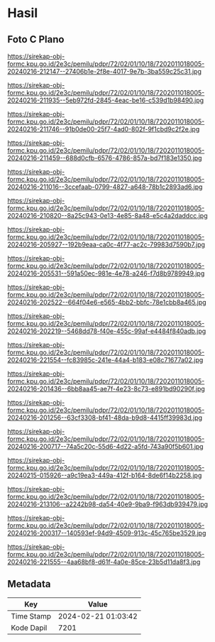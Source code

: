 # Hasil

## Foto C Plano

https://sirekap-obj-formc.kpu.go.id/2e3c/pemilu/pdpr/72/02/01/10/18/7202011018005-20240216-212147--27406b1e-2f8e-4017-9e7b-3ba559c25c31.jpg

https://sirekap-obj-formc.kpu.go.id/2e3c/pemilu/pdpr/72/02/01/10/18/7202011018005-20240216-211935--5eb972fd-2845-4eac-be16-c539d1b98490.jpg

https://sirekap-obj-formc.kpu.go.id/2e3c/pemilu/pdpr/72/02/01/10/18/7202011018005-20240216-211746--91b0de00-25f7-4ad0-802f-9f1cbd9c2f2e.jpg

https://sirekap-obj-formc.kpu.go.id/2e3c/pemilu/pdpr/72/02/01/10/18/7202011018005-20240216-211459--688d0cfb-6576-4786-857a-bd7f183e1350.jpg

https://sirekap-obj-formc.kpu.go.id/2e3c/pemilu/pdpr/72/02/01/10/18/7202011018005-20240216-211016--3ccefaab-0799-4827-a648-78b1c2893ad6.jpg

https://sirekap-obj-formc.kpu.go.id/2e3c/pemilu/pdpr/72/02/01/10/18/7202011018005-20240216-210820--8a25c943-0e13-4e85-8a48-e5c4a2daddcc.jpg

https://sirekap-obj-formc.kpu.go.id/2e3c/pemilu/pdpr/72/02/01/10/18/7202011018005-20240216-205927--192b9eaa-ca0c-4f77-ac2c-79983d7590b7.jpg

https://sirekap-obj-formc.kpu.go.id/2e3c/pemilu/pdpr/72/02/01/10/18/7202011018005-20240216-205531--591a50ec-981e-4e78-a246-f7d8b9789949.jpg

https://sirekap-obj-formc.kpu.go.id/2e3c/pemilu/pdpr/72/02/01/10/18/7202011018005-20240216-202522--664f04e6-e565-4bb2-bbfc-78e1cbb8a465.jpg

https://sirekap-obj-formc.kpu.go.id/2e3c/pemilu/pdpr/72/02/01/10/18/7202011018005-20240216-202219--5468dd78-f40e-455c-99af-e4484f840adb.jpg

https://sirekap-obj-formc.kpu.go.id/2e3c/pemilu/pdpr/72/02/01/10/18/7202011018005-20240216-221554--fc83985c-241e-44a4-b183-e08c71677a02.jpg

https://sirekap-obj-formc.kpu.go.id/2e3c/pemilu/pdpr/72/02/01/10/18/7202011018005-20240216-201436--6bb8aa45-ae7f-4e23-8c73-e891bd90290f.jpg

https://sirekap-obj-formc.kpu.go.id/2e3c/pemilu/pdpr/72/02/01/10/18/7202011018005-20240216-201256--63cf3308-bf41-48da-b9d8-4415ff39983d.jpg

https://sirekap-obj-formc.kpu.go.id/2e3c/pemilu/pdpr/72/02/01/10/18/7202011018005-20240216-200717--74a5c20c-55d6-4d22-a5fd-743a90f5b601.jpg

https://sirekap-obj-formc.kpu.go.id/2e3c/pemilu/pdpr/72/02/01/10/18/7202011018005-20240215-015926--a9c19ea3-449a-412f-b164-8de6f14b2258.jpg

https://sirekap-obj-formc.kpu.go.id/2e3c/pemilu/pdpr/72/02/01/10/18/7202011018005-20240216-213106--a2242b98-da54-40e9-9ba9-f963db939479.jpg

https://sirekap-obj-formc.kpu.go.id/2e3c/pemilu/pdpr/72/02/01/10/18/7202011018005-20240216-200317--140593ef-94d9-4509-913c-45c765be3529.jpg

https://sirekap-obj-formc.kpu.go.id/2e3c/pemilu/pdpr/72/02/01/10/18/7202011018005-20240216-221555--4aa68bf8-d61f-4a0e-85ce-23b5d11da8f3.jpg


## Metadata

| Key        | Value               |
| ---------- | ------------------- |
| Time Stamp | 2024-02-21 01:03:42 |
| Kode Dapil | 7201                |



